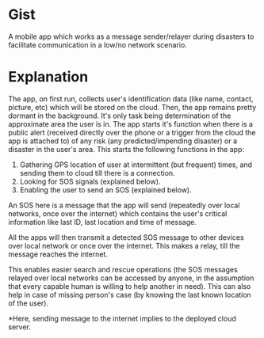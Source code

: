 # Gist
A mobile app which works as a message sender/relayer during disasters to facilitate communication in a low/no network scenario.

# Explanation
The app, on first run, collects user's identification data (like name, contact, picture, etc) which will be stored on the cloud.
Then, the app remains pretty dormant in the background. It's only task being determination of the approximate area the user is in.
The app starts it's function when there is a public alert (received directly over the phone or a trigger from the cloud the app is attached to) of any risk (any predicted/impending disaster) or a disaster in the user's area.
This starts the following functions in the app:
1. Gathering GPS location of user at intermittent (but frequent) times, and sending them to cloud till there is a connection.
2. Looking for SOS signals (explained below).
3. Enabling the user to send an SOS (explained below).

An SOS here is a message that the app will send (repeatedly over local networks, once over the internet) which contains the user's critical information like last ID, last location and time of message.

All the apps will then transmit a detected SOS message to other devices over local network or once over the internet. This makes a relay, till the message reaches the internet.

This enables easier search and rescue operations (the SOS messages relayed over local networks can be accessed by anyone, in the assumption that every capable human is willing to help another in need).
This can also help in case of missing person's case (by knowing the last known location of the user).

*Here, sending message to the internet implies to the deployed cloud server.
